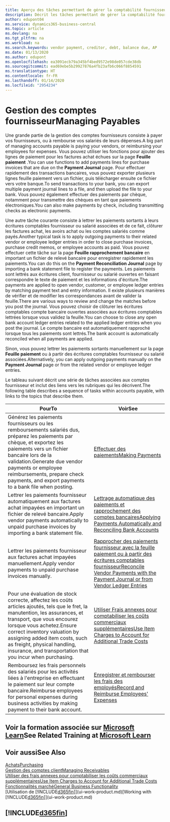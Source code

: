 ```yaml
---
title: Aperçu des tâches permettant de gérer la comptabilité fournisseur| Microsoft Docs
description: Décrit les tâches permettant de gérer la comptabilité fournisseur, par exemple, le paiement des créditeurs ou le lettrage de paiements sortants dans la comptabilité pour clôturer des factures ou des avoirs.
author: edupont04
ms.service: dynamics365-business-central
ms.topic: article
ms.devlang: na
ms.tgt_pltfrm: na
ms.workload: na
ms.search.keywords: vendor payment, creditor, debt, balance due, AP
ms.date: 01/13/2020
ms.author: edupont
ms.openlocfilehash: ea3091ecb79a345bf4bed9572e98de057cde38db
ms.sourcegitcommit: ead69ebe5b29927876a4fb23afb6c066f8854591
ms.translationtype: HT
ms.contentlocale: fr-FR
ms.lasthandoff: 01/14/2020
ms.locfileid: "2954234"
---
```

# <a name="managing-payables"></a><span data-ttu-id="b6683-103">Gestion des comptes fournisseur</span><span class="sxs-lookup"><span data-stu-id="b6683-103">Managing Payables</span></span>

<span data-ttu-id="b6683-104">Une grande partie de la gestion des comptes fournisseurs consiste à payer vos fournisseurs, ou à rembourse vos salariés de leurs dépenses.</span><span class="sxs-lookup"><span data-stu-id="b6683-104">A big part of managing accounts payable is paying your vendors, or reimbursing your employees for expenses.</span></span> <span data-ttu-id="b6683-105">Vous pouvez utiliser les fonctions pour ajouter des lignes de paiement pour les factures achat échues sur la page **Feuille paiement** .</span><span class="sxs-lookup"><span data-stu-id="b6683-105">You can use functions to add payments lines for purchase invoices that are due on the **Payment Journal** page.</span></span> <span data-ttu-id="b6683-106">Pour effectuer rapidement des transactions bancaires, vous pouvez exporter plusieurs lignes feuille paiement vers un fichier, puis télécharger ensuite ce fichier vers votre banque.</span><span class="sxs-lookup"><span data-stu-id="b6683-106">To send transactions to your bank, you can export multiple payment journal lines to a file, and then upload the file to your bank.</span></span> <span data-ttu-id="b6683-107">Vous pouvez également effectuer des paiements par chèque, notamment pour transmettre des chèques en tant que paiements électroniques.</span><span class="sxs-lookup"><span data-stu-id="b6683-107">You can also make payments by check, including transmitting checks as electronic payments.</span></span>

<span data-ttu-id="b6683-108">Une autre tâche courante consiste à lettrer les paiements sortants à leurs écritures comptables fournisseur ou salarié associées et de ce fait, clôturer les factures achat, les avoirs achat ou les comptes salariés comme payés.</span><span class="sxs-lookup"><span data-stu-id="b6683-108">Another typical task is to apply outgoing payments to their related vendor or employee ledger entries in order to close purchase invoices, purchase credit memos, or employee accounts as paid.</span></span> <span data-ttu-id="b6683-109">Vous pouvez effectuer cette tâche sur la page **Feuille rapprochement bancaire** en important un fichier de relevé bancaire pour enregistrer rapidement les paiements.</span><span class="sxs-lookup"><span data-stu-id="b6683-109">You can do this on the **Payment Reconciliation Journal** page by importing a bank statement file to register the payments.</span></span> <span data-ttu-id="b6683-110">Les paiements sont lettrés aux écritures client, fournisseur ou salarié ouvertes en faisant correspondre le texte de paiement et les informations d'écriture.</span><span class="sxs-lookup"><span data-stu-id="b6683-110">The payments are applied to open vendor, customer, or employee ledger entries by matching payment text and entry information.</span></span> <span data-ttu-id="b6683-111">Il existe plusieurs manières de vérifier et de modifier les correspondances avant de valider la feuille.</span><span class="sxs-lookup"><span data-stu-id="b6683-111">There are various ways to review and change the matches before you post the journal.</span></span> <span data-ttu-id="b6683-112">Vous pouvez choisir de clôturer les écritures comptables compte bancaire ouvertes associées aux écritures comptables lettrées lorsque vous validez la feuille.</span><span class="sxs-lookup"><span data-stu-id="b6683-112">You can choose to close any open bank account ledger entries related to the applied ledger entries when you post the journal.</span></span> <span data-ttu-id="b6683-113">Le compte bancaire est automatiquement rapproché lorsque tous les paiements sont lettrés.</span><span class="sxs-lookup"><span data-stu-id="b6683-113">The bank account is automatically reconciled when all payments are applied.</span></span>

<span data-ttu-id="b6683-114">Sinon, vous pouvez lettrer les paiements sortants manuellement sur la page **Feuille paiement** ou à partir des écritures comptables fournisseur ou salarié associées.</span><span class="sxs-lookup"><span data-stu-id="b6683-114">Alternatively, you can apply outgoing payments manually on the **Payment Journal** page or from the related vendor or employee ledger entries.</span></span>

<span data-ttu-id="b6683-115">Le tableau suivant décrit une série de tâches associées aux comptes fournisseur et inclut des liens vers les rubriques qui les décrivent.</span><span class="sxs-lookup"><span data-stu-id="b6683-115">The following table describes a sequence of tasks within accounts payable, with links to the topics that describe them.</span></span>

| <span data-ttu-id="b6683-116">Pour</span><span class="sxs-lookup"><span data-stu-id="b6683-116">To</span></span> | <span data-ttu-id="b6683-117">Voir</span><span class="sxs-lookup"><span data-stu-id="b6683-117">See</span></span> |
| --- | --- |
| <span data-ttu-id="b6683-118">Générez les paiements fournisseurs ou les remboursements salariés dus, préparez les paiements par chèque, et exportez les paiements vers un fichier bancaire lors de la validation.</span><span class="sxs-lookup"><span data-stu-id="b6683-118">Generate due vendor payments or employee reimbursements, prepare check payments, and export payments to a bank file when posting.</span></span> |[<span data-ttu-id="b6683-119">Effectuer des paiements</span><span class="sxs-lookup"><span data-stu-id="b6683-119">Making Payments</span></span>](payables-make-payments.md) |
| <span data-ttu-id="b6683-120">Lettrer les paiements fournisseur automatiquement aux factures achat impayées en important un fichier de relevé bancaire.</span><span class="sxs-lookup"><span data-stu-id="b6683-120">Apply vendor payments automatically to unpaid purchase invoices by importing a bank statement file.</span></span> |[<span data-ttu-id="b6683-121">Lettrage automatique des paiements et rapprochement des comptes bancaires</span><span class="sxs-lookup"><span data-stu-id="b6683-121">Applying Payments Automatically and Reconciling Bank Accounts</span></span>](receivables-apply-payments-auto-reconcile-bank-accounts.md) |
| <span data-ttu-id="b6683-122">Lettrer les paiements fournisseur aux factures achat impayées manuellement.</span><span class="sxs-lookup"><span data-stu-id="b6683-122">Apply vendor payments to unpaid purchase invoices manually.</span></span> |[<span data-ttu-id="b6683-123">Rapprocher des paiements fournisseur avec la feuille paiement ou à partir des écritures comptables fournisseur</span><span class="sxs-lookup"><span data-stu-id="b6683-123">Reconcile Vendor Payments with the Payment Journal or from Vendor Ledger Entries</span></span>](payables-how-apply-purchase-transactions-manually.md) |
|<span data-ttu-id="b6683-124">Pour une évaluation de stock correcte, affectez les coûts articles ajoutés, tels que le fret, la manutention, les assurances, et transport, que vous encourez lorsque vous achetez.</span><span class="sxs-lookup"><span data-stu-id="b6683-124">Ensure correct inventory valuation by assigning added item costs, such as freight, physical handling, insurance, and transportation that you incur when purchasing.</span></span>|[<span data-ttu-id="b6683-125">Utiliser Frais annexes pour comptabiliser les coûts commerciaux supplémentaires</span><span class="sxs-lookup"><span data-stu-id="b6683-125">Use Item Charges to Account for Additional Trade Costs</span></span>](payables-how-assign-item-charges.md)|
|<span data-ttu-id="b6683-126">Remboursez les frais personnels des salariés pour les activités liées à l'entreprise en effectuant le paiement sur leur compte bancaire.</span><span class="sxs-lookup"><span data-stu-id="b6683-126">Reimburse employees for personal expenses during business activities by making payment to their bank account.</span></span>|[<span data-ttu-id="b6683-127">Enregistrer et rembourser les frais des employés</span><span class="sxs-lookup"><span data-stu-id="b6683-127">Record and Reimburse Employees' Expenses</span></span>](finance-how-record-reimburse-employee-expenses.md)|

## <a name="see-related-training-at-microsoft-learnlearnpathsprocess-customer-vendor-payments-dynamics-365-business-central"></a><span data-ttu-id="b6683-128">Voir la formation associée sur [Microsoft Learn](/learn/paths/process-customer-vendor-payments-dynamics-365-business-central/)</span><span class="sxs-lookup"><span data-stu-id="b6683-128">See Related Training at [Microsoft Learn](/learn/paths/process-customer-vendor-payments-dynamics-365-business-central/)</span></span>

## <a name="see-also"></a><span data-ttu-id="b6683-129">Voir aussi</span><span class="sxs-lookup"><span data-stu-id="b6683-129">See Also</span></span>
[<span data-ttu-id="b6683-130">Achats</span><span class="sxs-lookup"><span data-stu-id="b6683-130">Purchasing</span></span>](purchasing-manage-purchasing.md)  
[<span data-ttu-id="b6683-131">Gestion des comptes client</span><span class="sxs-lookup"><span data-stu-id="b6683-131">Managing Receivables</span></span>](receivables-manage-receivables.md)  
[<span data-ttu-id="b6683-132">Utiliser des frais annexes pour comptabiliser les coûts commerciaux supplémentaires</span><span class="sxs-lookup"><span data-stu-id="b6683-132">Use Item Charges to Account for Additional Trade Costs</span></span>](payables-how-assign-item-charges.md)  
[<span data-ttu-id="b6683-133">Fonctionnalités marché</span><span class="sxs-lookup"><span data-stu-id="b6683-133">General Business Functionality</span></span>](ui-across-business-areas.md)  
<span data-ttu-id="b6683-134">[Utilisation de [!INCLUDE[d365fin](includes/d365fin_md.md)]](ui-work-product.md)</span><span class="sxs-lookup"><span data-stu-id="b6683-134">[Working with [!INCLUDE[d365fin](includes/d365fin_md.md)]](ui-work-product.md)</span></span>

## [!INCLUDE[d365fin](includes/free_trial_md.md)]  
